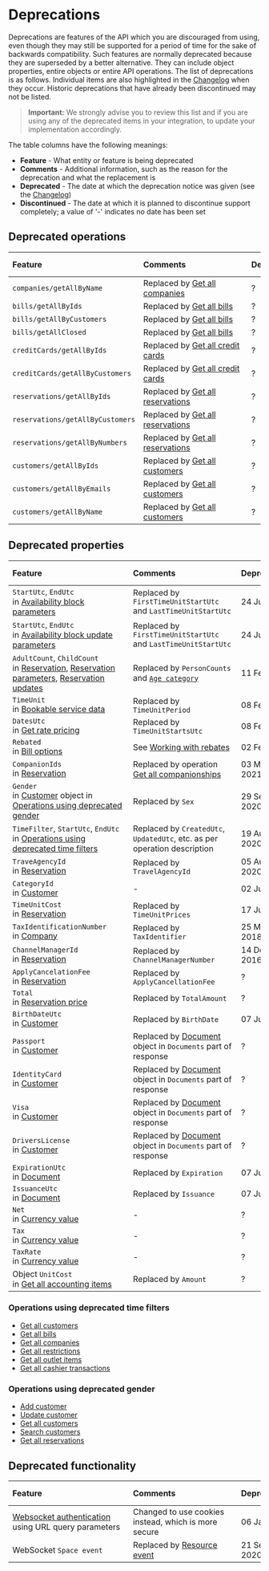 # Deprecations

Deprecations are features of the API which you are discouraged from using, even though they may still be supported for a period of time for the sake of backwards compatibility.
Such features are normally deprecated because they are superseded by a better alternative. They can include object properties, entire objects or entire API operations.
The list of deprecations is as follows. Individual items are also highlighted in the [Changelog](../changelog/README.md) when they occur.
Historic deprecations that have already been discontinued may not be listed.

> **Important:** We strongly advise you to review this list and if you are using any of the deprecated items in your integration, to update your implementation accordingly.

The table columns have the following meanings:

* __Feature__ - What entity or feature is being deprecated
* __Comments__ - Additional information, such as the reason for the deprecation and what the replacement is
* __Deprecated__ - The date at which the deprecation notice was given (see the [Changelog](../changelog/README.md))
* __Discontinued__ \- The date at which it is planned to discontinue support completely; a value of '-' indicates no date has been set

## Deprecated operations

| <div style="width:225px">Feature</div> | <div style="width:200px">Comments</div> | <div style="width:100px">Deprecated</div> | <div style="width:100px">Discontinued</div> |
| :-- | :-- | :-- | :-- |
| `companies/getAllByName` | Replaced by [Get all companies](../operations/companies.md#get-all-companies) | ? | - |
| `bills/getAllByIds` | Replaced by [Get all bills](../operations/bills.md#get-all-bills) | ? | - |
| `bills/getAllByCustomers` | Replaced by [Get all bills](../operations/bills.md#get-all-bills) | ? | - |
| `bills/getAllClosed` | Replaced by [Get all bills](../operations/bills.md#get-all-bills) | ? | - |
| `creditCards/getAllByIds` | Replaced by [Get all credit cards](../operations/creditcards.md#get-all-credit-cards) | ? | - |
| `creditCards/getAllByCustomers` | Replaced by [Get all credit cards](../operations/creditcards.md#get-all-credit-cards) | ? | - |
| `reservations/getAllByIds` | Replaced by [Get all reservations](../operations/reservations.md#get-all-reservations) | ? | - |
| `reservations/getAllByCustomers` | Replaced by [Get all reservations](../operations/reservations.md#get-all-reservations) | ? | - |
| `reservations/getAllByNumbers` | Replaced by [Get all reservations](../operations/reservations.md#get-all-reservations) | ? | - |
| `customers/getAllByIds` | Replaced by [Get all customers](../operations/customers.md#get-all-customers) | ? | - |
| `customers/getAllByEmails` | Replaced by [Get all customers](../operations/customers.md#get-all-customers) | ? | - |
| `customers/getAllByName` | Replaced by [Get all customers](../operations/customers.md#get-all-customers) | ? | - |

## Deprecated properties

| <div style="width:225px">Feature</div> | <div style="width:200px">Comments</div> | <div style="width:100px">Deprecated</div> | <div style="width:100px">Discontinued</div> |
| :-- | :-- | :-- | :-- |
| `StartUtc`, `EndUtc`<br>in [Availability block parameters](../operations/availabilityblocks.md#availability-block-parameters) | Replaced by `FirstTimeUnitStartUtc` and `LastTimeUnitStartUtc` | 24 Jun 2022 | - |
| `StartUtc`, `EndUtc`<br>in [Availability block update parameters](../operations/availabilityblocks.md#availability-block-update-parameters) | Replaced by `FirstTimeUnitStartUtc` and `LastTimeUnitStartUtc` | 24 Jun 2022 | - |
| `AdultCount`, `ChildCount`<br>in [Reservation](../operations/reservations.md#reservation), [Reservation parameters](../operations/reservations.md#reservation-parameters), [Reservation updates](../operations/reservations.md#reservation-updates) | Replaced by `PersonCounts` and [`Age category`](../operations/agecategories.md#age-category) | 11 Feb 2022 | - |
| `TimeUnit`<br>in [Bookable service data](../operations/services.md#bookable-service-data) | Replaced by `TimeUnitPeriod` | 08 Feb 2022 | - |
| `DatesUtc`<br>in [Get rate pricing](../operations/rates.md#get-rate-pricing) | Replaced by `TimeUnitStartsUtc` | 08 Feb 2022 | - |
| `Rebated`<br> in [Bill options](../operations/bills.md#bill-options) | See [Working with rebates](../use-cases/accounting.md#working-with-rebates) | 02 Feb 2022 | - |
| `CompanionIds`<br>in [Reservation](../operations/reservations.md#reservation) | Replaced by operation [Get all companionships](../operations/companionships.md#get-all-companionships) | 03 Mar 2021 | - |
| `Gender`<br>in [Customer](../operations/customers.md#customer) object in [Operations using deprecated gender](#operations-using-deprecated-gender) | Replaced by `Sex` | 29 Sep 2020 | - |
| `TimeFilter`, `StartUtc`, `EndUtc`<br>in [Operations using deprecated time filters](#operations-using-deprecated-time-filters) | Replaced by `CreatedUtc`, `UpdatedUtc`, etc. as per operation description | 19 Aug 2020 | - |
| `TraveAgencyId`<br>in [Reservation](../operations/reservations.md#reservation) | Replaced by `TravelAgencyId` | 05 Aug 2020 | - |
| `CategoryId`<br>in [Customer](../operations/customers.md#customer) | - | 02 Jul 2020 | - |
| `TimeUnitCost`<br>in [Reservation](../operations/reservations.md#reservation) | Replaced by `TimeUnitPrices` | 17 Jul 2019 | - |
| `TaxIdentificationNumber`<br>in [Company](../operations/companies.md#company) | Replaced by `TaxIdentifier` | 25 May 2018 | - |
| `ChannelManagerId`<br>in [Reservation](../operations/reservations.md#reservation) | Replaced by `ChannelManagerNumber` | 14 Dec 2016 | - |
| `ApplyCancelationFee`<br>in [Reservation](../operations/reservations.md#reservation) | Replaced by `ApplyCancellationFee` | ? | - |
| `Total`<br>in [Reservation price](../operations/reservations.md#reservation-price) | Replaced by `TotalAmount` | ? | - |
| `BirthDateUtc`<br>in [Customer](../operations/customers.md#customer) | Replaced by `BirthDate` | 07 Jun 2017 | - |
| `Passport`<br>in [Customer](../operations/customers.md#customer) | Replaced by [Document](../operations/customers.md#document) object in `Documents` part of response | ? | - |
| `IdentityCard`<br>in [Customer](../operations/customers.md#customer) | Replaced by [Document](../operations/customers.md#document) object in `Documents` part of response | ? | - |
| `Visa`<br>in [Customer](../operations/customers.md#customer) | Replaced by [Document](../operations/customers.md#document) object in `Documents` part of response | ? | - |
| `DriversLicense`<br>in [Customer](../operations/customers.md#customer) | Replaced by [Document](../operations/customers.md#document) object in `Documents` part of response | ? | - |
| `ExpirationUtc`<br>in [Document](../operations/customers.md#document) | Replaced by `Expiration` | 07 Jun 2017 | - |
| `IssuanceUtc`<br>in [Document](../operations/customers.md#document) | Replaced by `Issuance` | 07 Jun 2017 | - |
| `Net`<br>in [Currency value](../operations/accountingitems.md#currency-value) | - | ? | - |
| `Tax`<br>in [Currency value](../operations/accountingitems.md#currency-value) | - | ? | - |
| `TaxRate`<br>in [Currency value](../operations/accountingitems.md#currency-value) | - | ? | - |
| Object `UnitCost`<br> in [Get all accounting items](../operations/accountingitems.md#get-all-accounting-items) | Replaced by `Amount` | ? | - |

### Operations using deprecated time filters 

* [Get all customers](../operations/customers.md#get-all-customers)
* [Get all bills](../operations/bills.md#get-all-bills)
* [Get all companies](../operations/companies.md#get-all-companies)
* [Get all restrictions](../operations/restrictions.md#get-all-restrictions)
* [Get all outlet items](../operations/outletitems.md#get-all-outlet-items)
* [Get all cashier transactions](../operations/cashiertransactions.md#get-all-cashier-transactions)

### Operations using deprecated gender 

* [Add customer](../operations/customers.md#add-customer)
* [Update customer](../operations/customers.md#update-customer)
* [Get all customers](../operations/customers.md#get-all-customer)
* [Search customers](../operations/customers.md#search-customers)
* [Get all reservations](../operations/reservations.md#get-all-reservations)

## Deprecated functionality

| <div style="width:225px">Feature</div> | <div style="width:200px">Comments</div> | <div style="width:100px">Deprecated</div> | <div style="width:100px">Discontinued</div> |
| :-- | :-- | :-- | :-- |
| [Websocket authentication](../websockets/README.md#authentication) using URL query parameters | Changed to use cookies instead, which is more secure | 06 Jan 2021 | - |
| WebSocket `Space event` | Replaced by [Resource event](../websockets/README.md#resource-event) | 21 Sep 2020 | - |
